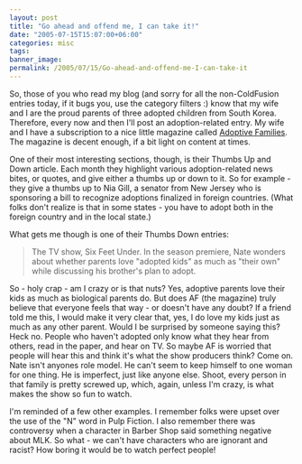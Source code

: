 ```yaml
---
layout: post
title: "Go ahead and offend me, I can take it!"
date: "2005-07-15T15:07:00+06:00"
categories: misc 
tags: 
banner_image: 
permalink: /2005/07/15/Go-ahead-and-offend-me-I-can-take-it
---
```


So, those of you who read my blog (and sorry for all the non-ColdFusion entries today, if it bugs you, use the category filters :) know that my wife and I are the proud parents of three adopted children from South Korea. Therefore, every now and then I'll post an adoption-related entry. My wife and I have a subscription to a nice little magazine called <a href="http://www.adoptivefamilies.com">Adoptive Families</a>. The magazine is decent enough, if a bit light on content at times. 

One of their most interesting sections, though, is their Thumbs Up and Down article. Each month they highlight various adoption-related news bites, or quotes, and give either a thumbs up or down to it. So for example - they give a thumbs up to Nia Gill, a senator from New Jersey who is sponsoring a bill to recognize adoptions finalized in foreign countries. (What folks don't realize is that in some states - you have to adopt both in the foreign country and in the local state.)

What gets me though is one of their Thumbs Down entries:

<blockquote>
The TV show, Six Feet Under. In the season premiere, Nate wonders about whether parents love "adopted kids" as much as "their own" while discussing his brother's plan to adopt.
</blockquote>

So - holy crap - am I crazy or is that nuts? Yes, adoptive parents love their kids as much as biological parents do. But does AF (the magazine) truly believe that everyone feels that way - or doesn't have any doubt? If a friend told me this, I would make it very clear that, yes, I do love my kids just as much as any other parent. Would I be surprised by someone saying this? Heck no. People who haven't adopted only know what they hear from others, read in the paper, and hear on TV. So maybe AF is worried that people will hear this and think it's what the show producers think? Come on. Nate isn't anyones role model. He can't seem to keep himself to one woman for one thing. He is imperfect, just like anyone else. Shoot, every person in that family is pretty screwed up, which, again, unless I'm crazy, is what makes the show so fun to watch.

I'm reminded of a few other examples. I remember folks were upset over the use of the "N" word in Pulp Fiction. I also remember there was controversy when a character in Barber Shop said something negative about MLK. So what - we can't have characters who are ignorant and racist? How boring it would be to watch perfect people!